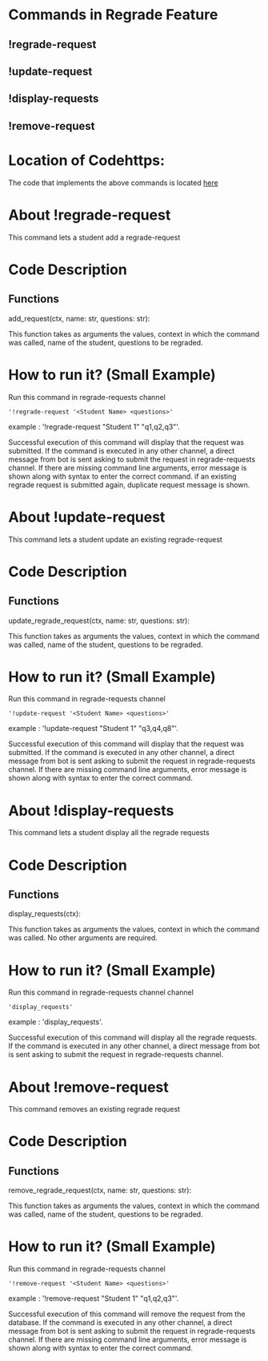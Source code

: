 # Commands in Regrade Feature

## !regrade-request
## !update-request
## !display-requests
## !remove-request

# Location of Codehttps:
The code that implements the above commands is located [here](https://github.com/chandur626/TeachersPetBot/blob/main/src/regrade.py)

# About !regrade-request
This command lets a student add a regrade-request

# Code Description
## Functions
add_request(ctx, name: str, questions: str):

This function takes as arguments the values, context in which the command was called, name of the student, questions to be regraded.

# How to run it? (Small Example)
Run this command in regrade-requests channel

```
'!regrade-request '<Student Name> <questions>'
```

example : '!regrade-request "Student 1" "q1,q2,q3"'.

Successful execution of this command will display that the request was submitted.
If the command is executed in any other channel, a direct message from bot is sent asking to submit the request in regrade-requests channel.
If there are missing command line arguments, error message is shown along with syntax to enter the correct command.
if an existing regrade request is submitted again, duplicate request message is shown.

# About !update-request
This command lets a student update an existing regrade-request

# Code Description
## Functions
update_regrade_request(ctx, name: str, questions: str):

This function takes as arguments the values, context in which the command was called, name of the student, questions to be regraded.

# How to run it? (Small Example)
Run this command in regrade-requests channel

```
'!update-request '<Student Name> <questions>'
```

example : '!update-request "Student 1" "q3,q4,q8"'.

Successful execution of this command will display that the request was submitted.
If the command is executed in any other channel, a direct message from bot is sent asking to submit the request in regrade-requests channel.
If there are missing command line arguments, error message is shown along with syntax to enter the correct command.

# About !display-requests
This command lets a student display all the regrade requests

# Code Description
## Functions
display_requests(ctx):

This function takes as arguments the values, context in which the command was called. No other arguments are required.

# How to run it? (Small Example)
Run this command in regrade-requests channel channel

```
'display_requests'
```

example : 'display_requests'.

Successful execution of this command will display all the regrade requests.
If the command is executed in any other channel, a direct message from bot is sent asking to submit the request in regrade-requests channel.


# About !remove-request
This command removes an existing regrade request

# Code Description
## Functions
remove_regrade_request(ctx, name: str, questions: str):

This function takes as arguments the values, context in which the command was called, name of the student, questions to be regraded.

# How to run it? (Small Example)
Run this command in regrade-requests channel

```
'!remove-request '<Student Name> <questions>'
```

example : '!remove-request "Student 1" "q1,q2,q3"'.

Successful execution of this command will remove the request from the database.
If the command is executed in any other channel, a direct message from bot is sent asking to submit the request in regrade-requests channel.
If there are missing command line arguments, error message is shown along with syntax to enter the correct command.





